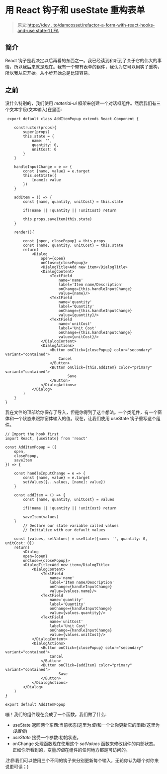 # 用 React 钩子和 useState 重构表单

> 原文:[https://dev . to/damcosset/refactor-a-form-with-react-hooks-and-use state-1 LFA](https://dev.to/damcosset/refactor-a-form-with-react-hooks-and-usestate-1lfa)

## [](#introduction)简介

React 钩子是我决定以后再看的东西之一。我已经读到和听到了关于它的伟大的事情，所以我后来就是现在。我有一个带有表单的组件，我认为它可以用钩子重构，所以我从它开始。从小步开始总是比较容易。

## [](#before)之前

没什么特别的，我们使用 *material-ui* 框架来创建一个对话框组件。然后我们有三个文本字段(文本输入)在里面:

```
 export default class AddItemPopup extends React.Component {

    constructor(props){
        super(props)
        this.state = {
            name: '',
            quantity: 0,
            unitCost: 0
        }
    }

    handleInputChange = e => {
        const {name, value} = e.target
        this.setState({
            [name]: value
        })
    }

    addItem = () => {
        const {name, quantity, unitCost} = this.state

        if(!name || !quantity || !unitCost) return

        this.props.saveItem(this.state)
    }

    render(){

        const {open, closePopup} = this.props
        const {name, quantity, unitCost} = this.state
        return(
            <Dialog 
                open={open}
                onClose={closePopup}>
                <DialogTitle>Add new item</DialogTitle>
                <DialogContent>
                    <TextField 
                        name='name'
                        label='Item name/Description'
                        onChange={this.handleInputChange}
                        value={name}/>
                    <TextField 
                        name='quantity'
                        label='Quantity'
                        onChange={this.handleInputChange}
                        value={quantity}/>
                    <TextField 
                        name='unitCost'
                        label='Unit Cost'
                        onChange={this.handleInputChange}
                        value={unitCost}/>
                </DialogContent>
                <DialogActions>
                    <Button onClick={closePopup} color="secondary" variant="contained">
                        Cancel
                    </Button>
                    <Button onClick={this.addItem} color="primary" variant="contained">
                            Save
                    </Button>
                </DialogActions>
            </Dialog>
        )
    }
} 
```

我在文件的顶部给你保存了导入，但是你得到了这个想法。一个类组件，有一个窗体和一个状态来跟踪窗体输入的值。现在，让我们使用 useState 钩子重写这个组件。

```
// Import the hook first
import React, {useState} from 'react'

const AddItemPopup = ({
    open, 
    closePopup,
    saveItem
}) => {

    const handleInputChange = e => {
        const {name, value} = e.target
        setValues({...values, [name]: value})
    }

    const addItem = () => {
        const {name, quantity, unitCost} = values

        if(!name || !quantity || !unitCost) return

        saveItem(values)
    }
        // Declare our state variable called values
        // Initialize with our default values

    const [values, setValues] = useState({name: '', quantity: 0, unitCost: 0})
    return(
        <Dialog 
        open={open}
        onClose={closePopup}>
        <DialogTitle>Add new item</DialogTitle>
            <DialogContent>
                <TextField 
                    name='name'
                    label='Item name/Description'
                    onChange={handleInputChange}
                    value={values.name}/>
                <TextField 
                    name='quantity'
                    label='Quantity'
                    onChange={handleInputChange}
                    value={values.quantity}/>
                <TextField 
                    name='unitCost'
                    label='Unit Cost'
                    onChange={handleInputChange}
                    value={values.unitCost}/>
            </DialogContent>
            <DialogActions>
                <Button onClick={closePopup} color="secondary" variant="contained">
                    Cancel
                </Button>
                <Button onClick={addItem} color="primary" variant="contained">
                        Save
                </Button>
            </DialogActions>
        </Dialog>
    )
}

export default AddItemPopup 
```

嘣！我们的组件现在变成了一个函数。我们做了什么:

*   useState 返回两个东西:当前状态(这里为*值*)和一个让你更新它的函数(这里为*设置值*)
*   *useState* 接受一个参数:初始状态。
*   onChange 处理函数现在使用这个 *setValues* 函数来修改组件的内部状态。正如你所看到的，变量*的值*在组件的任何地方都是可访问的。

*注意*:我们可以使用三个不同的钩子来分别更新每个输入，无论你认为哪个对你来说更可读；)